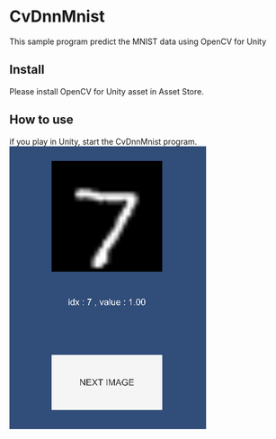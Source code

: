 # CvDnnMnist

This sample program predict the MNIST data using OpenCV for Unity

## Install
Please install OpenCV for Unity asset in Asset Store.

## How to use
if you play in Unity, start the CvDnnMnist program.
![cvdnnmnist1](https://github.com/naonaorange/unity_dnn_samples/blob/master/CvDnnMnist/cvdnnmnist.bmp)
